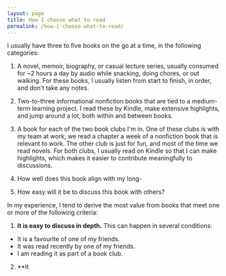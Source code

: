 ```yaml
---
layout: page
title: How I choose what to read
permalink: /how-i-choose-what-to-read/
---
```


I usually have three to five books on the go at a time, in the following categories:

1. A novel, memoir, biography, or casual lecture series, usually consumed for ~2 hours a day by audio while snacking, doing chores, or out walking. For these books, I usually listen from start to finish, in order, and don't take any notes.
2. Two-to-three informational nonfiction books that are tied to a medium-term learning project. I read these by Kindle, make extensive highlights, and jump around a lot, both within and between books.
3. A book for each of the two book clubs I'm in. One of these clubs is with my team at work; we read a chapter a week of a nonfiction book that is relevant to work. The other club is just for fun, and most of the time we read novels. For both clubs, I usually read on Kindle so that I can make highlights, which makes it easier to contribute meaningfully to discussions.


1. How well does this book align with my long-

1. How easy will it be to discuss this book with others?

In my experience, I tend to derive the most value from books that meet one or more of the following criteria:

1. **It is easy to discuss in depth.** This can happen in several conditions:

- It is a favourite of one of my friends.
- It was read recently by one of my friends.
- I am reading it as part of a book club.

2. **It 

## 
